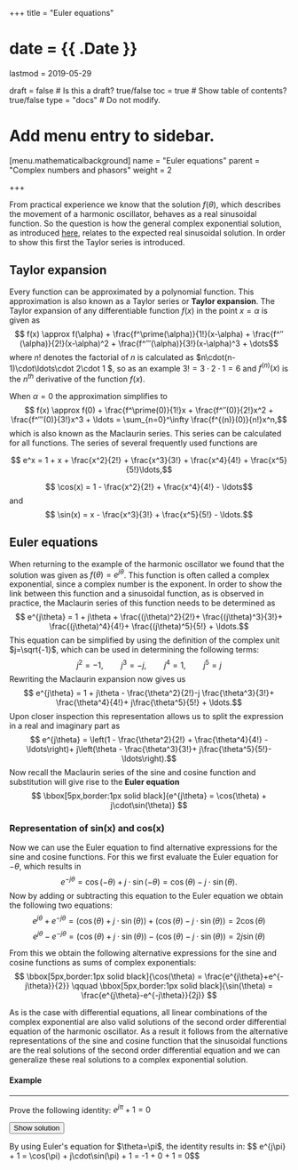 +++
title = "Euler equations"

# date = {{ .Date }}
lastmod = 2019-05-29

draft = false       # Is this a draft? true/false
toc = true          # Show table of contents? true/false
type = "docs"       # Do not modify.

# Add menu entry to sidebar.
[menu.mathematicalbackground]
  name = "Euler equations"
  parent = "Complex numbers and phasors"
  weight = 2

+++

From practical experience we know that the solution $f(\theta)$, which describes the movement of a harmonic oscillator, behaves as a real sinusoidal function.
So the question is how the general complex exponential solution, as introduced <a href="../mathematicalbackground_complex_numbersets/#derivation-2">here</a>, relates to the expected real sinusoidal solution. In order to show this first the Taylor series is introduced.

## Taylor expansion
Every function can be approximated by a polynomial function.
This approximation is also known as a Taylor series or **Taylor expansion**.
The Taylor expansion of any differentiable function $f(x)$ in the point $x=\alpha$ is given as
$$ f(x) \approx f(\alpha) + \frac{f^\prime(\alpha)}{1!}(x-\alpha) + \frac{f^″(\alpha)}{2!}(x-\alpha)^2 + \frac{f^‴(\alpha)}{3!}(x-\alpha)^3 + \dots$$
where $n!$ denotes the factorial of $n$ is calculated as $n\cdot(n-1)\cdot\ldots\cdot 2\cdot 1 $, so as an example $3! = 3\cdot 2\cdot 1 = 6$ and $f^{(n)}(x)$ is the $n^{th}$ derivative of the function $f(x)$.

When $\alpha = 0$ the approximation simplifies to
$$ f(x) \approx f(0) + \frac{f^\prime(0)}{1!}x + \frac{f^″(0)}{2!}x^2 + \frac{f^‴(0)}{3!}x^3 + \ldots = \sum_{n=0}^\infty \frac{f^{(n)}(0)}{n!}x^n,$$
which is also known as the Maclaurin series.
This series can be calculated for all functions.
The series of several frequently used functions are

$$ e^x = 1 + x + \frac{x^2}{2!} + \frac{x^3}{3!} + \frac{x^4}{4!} + \frac{x^5}{5!}\ldots,$$

$$ \cos(x) = 1 - \frac{x^2}{2!} + \frac{x^4}{4!} - \ldots$$
and
$$ \sin(x) = x - \frac{x^3}{3!} + \frac{x^5}{5!} - \ldots.$$



## Euler equations
When returning to the example of the harmonic oscillator we found that the solution was given as $f(\theta) = e^{j\theta}$.
This function is often called a complex exponential, since a complex number is the exponent.
In order to show the link between this function and a sinusoidal function, as is observed in practice, the Maclaurin series of this function needs to be determined as
$$ e^{j\theta} = 1 + j\theta + \frac{(j\theta)^2}{2!}+ \frac{(j\theta)^3}{3!}+ \frac{(j\theta)^4}{4!}+ \frac{(j\theta)^5}{5!} + \ldots.$$
This equation can be simplified by using the definition of the complex unit $j=\sqrt{-1}$, which can be used in determining the following terms:
$$ j^2 = -1, \qquad j^3 = -j, \qquad j^4 = 1, \qquad j^5 = j$$
Rewriting the Maclaurin expansion now gives us
$$  e^{j\theta} = 1 + j\theta - \frac{\theta^2}{2!}-j \frac{\theta^3}{3!}+ \frac{\theta^4}{4!}+ j\frac{\theta^5}{5!} + \ldots.$$
Upon closer inspection this representation allows us to split the expression in a real and imaginary part as
$$  e^{j\theta} = \left(1 - \frac{\theta^2}{2!} + \frac{\theta^4}{4!} - \ldots\right)+ j\left(\theta - \frac{\theta^3}{3!}+ j\frac{\theta^5}{5!}-\ldots\right).$$
Now recall the Maclaurin series of the sine and cosine function and substitution will give rise to the **Euler equation**
$$ \bbox[5px,border:1px solid black]{e^{j\theta} = \cos(\theta) + j\cdot\sin(\theta)} $$


### Representation of sin(x) and cos(x)
Now we can use the Euler equation to find alternative expressions for the sine and cosine functions.
For this we first evaluate the Euler equation for $-\theta$, which results in
$$ e^{-j\theta} = \cos(-\theta) + j\cdot\sin(-\theta) = \cos(\theta) - j\cdot\sin(\theta).$$
Now by adding or subtracting this equation to the Euler equation we obtain the following two equations:
$$ e^{j\theta} + e^{-j\theta} = (\cos(\theta) + j\cdot \sin(\theta)) + (\cos(\theta) - j\cdot \sin(\theta)) = 2\cos(\theta)$$
$$ e^{j\theta} - e^{-j\theta} = (\cos(\theta) + j\cdot \sin(\theta)) - (\cos(\theta) - j\cdot \sin(\theta)) = 2j\sin(\theta)$$

From this we obtain the following alternative expressions for the sine
and cosine functions as sums of complex exponentials:
$$ \bbox[5px,border:1px solid black]{\cos(\theta) = \frac{e^{j\theta}+e^{-j\theta}}{2}} \qquad \bbox[5px,border:1px solid black]{\sin(\theta) = \frac{e^{j\theta}-e^{-j\theta}}{2j}} $$


As is the case with differential equations, all linear combinations of the complex exponential are also valid solutions of the second order differential equation of the harmonic oscillator.
As a result it follows from the alternative representations of the sine and cosine function that the sinusoidal functions are the real solutions of the second order differential equation and we can generalize these real solutions to a complex exponential solution.

<div class="example">
<h4> Example </h4>
<hr>

Prove the following identity: $e^{j\pi} + 1 = 0$

<button class="collapsible">Show solution</button>
<div class="content">
  By using Euler's equation for $\theta=\pi$, the identity results in:
  $$ e^{j\pi} + 1 = \cos(\pi) + j\cdot\sin(\pi) + 1 = -1 + 0 + 1 = 0$$
</div>
</div>
